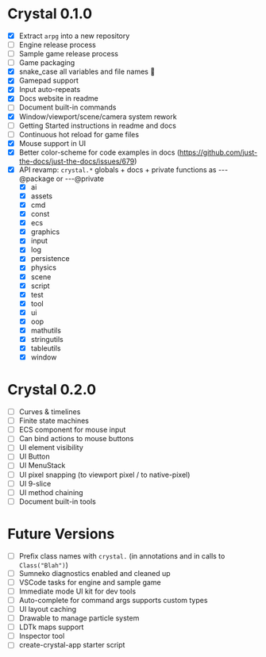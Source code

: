 # Crystal 0.1.0

- [x] Extract `arpg` into a new repository
- [ ] Engine release process
- [ ] Sample game release process
- [ ] Game packaging
- [x] snake_case all variables and file names 🐍
- [x] Gamepad support
- [x] Input auto-repeats
- [x] Docs website in readme
- [ ] Document built-in commands
- [x] Window/viewport/scene/camera system rework
- [ ] Getting Started instructions in readme and docs
- [ ] Continuous hot reload for game files
- [x] Mouse support in UI
- [x] Better color-scheme for code examples in docs (https://github.com/just-the-docs/just-the-docs/issues/679)
- [x] API revamp: `crystal.*` globals + docs + private functions as ---@package or ---@private
  - [x] ai
  - [x] assets
  - [x] cmd
  - [x] const
  - [x] ecs
  - [x] graphics
  - [x] input
  - [x] log
  - [x] persistence
  - [x] physics
  - [x] scene
  - [x] script
  - [x] test
  - [x] tool
  - [x] ui
  - [x] oop
  - [x] mathutils
  - [x] stringutils
  - [x] tableutils
  - [x] window

# Crystal 0.2.0

- [ ] Curves & timelines
- [ ] Finite state machines
- [ ] ECS component for mouse input
- [ ] Can bind actions to mouse buttons
- [ ] UI element visibility
- [ ] UI Button
- [ ] UI MenuStack
- [ ] UI pixel snapping (to viewport pixel / to native-pixel)
- [ ] UI 9-slice
- [ ] UI method chaining
- [ ] Document built-in tools

# Future Versions

- [ ] Prefix class names with `crystal.` (in annotations and in calls to `Class("Blah")`)
- [ ] Sumneko diagnostics enabled and cleaned up
- [ ] VSCode tasks for engine and sample game
- [ ] Immediate mode UI kit for dev tools
- [ ] Auto-complete for command args supports custom types
- [ ] UI layout caching
- [ ] Drawable to manage particle system
- [ ] LDTk maps support
- [ ] Inspector tool
- [ ] create-crystal-app starter script
